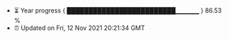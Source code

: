 - ⏳ Year progress { █████████████████████████▁▁▁▁▁ } 86.53 %
- ⏰ Updated on Fri, 12 Nov 2021 20:21:34 GMT

